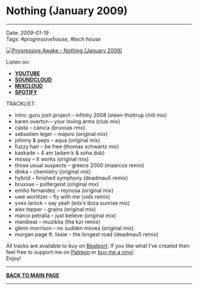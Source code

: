 # Nothing (January 2009)  

----

Date: *2009-01-19*  
Tags: *#progressivehouse*, *#tech house*  

[![Progressive Awake - Nothing (January 2009)](https://thumbnailer.mixcloud.com/unsafe/390x390/extaudio/7/5/5/e/5dd9-52ac-461d-b454-a8df39fcaf2b)](https://www.mixcloud.com/progressiveawake2008/nothing-january-2009/)

Listen on: 

* [**YOUTUBE**](FIXME)
* [**SOUNDCLOUD**](FIXME)
* [**MIXCLOUD**](https://www.mixcloud.com/progressiveawake2008/nothing-january-2009/)
* [**SPOTIFY**](FIXME)

TRACKLIST:  

* intro: guru josh project – infinity 2008 (steen thottrup chill mix)
* karen overton – your loving arms (club mix)
* casta – canica (bruxxas rmx)
* sebastien leger – majuro (original mix)
* johnny & peps – aqua (original mix)
* fuzzy hair – be free (thomas schwartz mix)
* kaskade – 4 am (adam k & soha dub)
* mossy – it works (original mix)
* those usual suspects – greece 2000 (maarcos remix)
* dinka – chemistry (original mix)
* hybrid – finished symphony (deadmau5 remix)
* bruxxas – poltergeist (original mix)
* emilio fernandez – reynosa (original mix)
* uwe worlitzer – fly with me (vids remix)
* yves larock – say yeah (edx’s ibiza sunrise mix)
* alex tepper – grains (original mix)
* marco petralia – just believe (original mix)
* manibeat – muzikita (the kzr remix)
* glenn morrison – no sudden moves (original mix)
* morgan page ft. lissie – the longest road (deadmau5 remix)

All tracks are available to buy on <a href="http://beatport.com" target="_blank">Beatport</a>. If you like what I've created then feel free to support me on [Patreon](https://www.patreon.com/shivioua) or [buy me a vinyl](https://www.buymeacoffee.com/shivioua).  
Enjoy!  

----

[**BACK TO MAIN PAGE**](./README.md)

---- 
